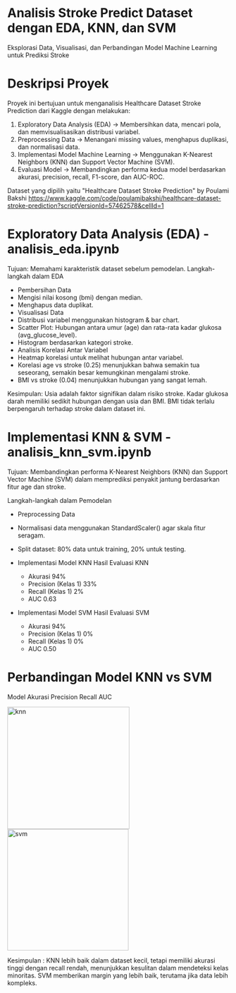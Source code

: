 # Analisis Stroke Predict Dataset dengan EDA, KNN, dan SVM
Eksplorasi Data, Visualisasi, dan Perbandingan Model Machine Learning untuk Prediksi Stroke


# Deskripsi Proyek
Proyek ini bertujuan untuk menganalisis Healthcare Dataset Stroke Prediction dari Kaggle dengan melakukan:
1. Exploratory Data Analysis (EDA) → Membersihkan data, mencari pola, dan memvisualisasikan distribusi variabel.
2. Preprocessing Data → Menangani missing values, menghapus duplikasi, dan normalisasi data.
3. Implementasi Model Machine Learning → Menggunakan K-Nearest Neighbors (KNN) dan Support Vector Machine (SVM).
4. Evaluasi Model → Membandingkan performa kedua model berdasarkan akurasi, precision, recall, F1-score, dan AUC-ROC.

Dataset yang dipilih yaitu "Healthcare Dataset Stroke Prediction" by Poulami Bakshi
https://www.kaggle.com/code/poulamibakshi/healthcare-dataset-stroke-prediction?scriptVersionId=57462578&cellId=1

# Exploratory Data Analysis (EDA) - analisis_eda.ipynb
Tujuan: Memahami karakteristik dataset sebelum pemodelan.
Langkah-langkah dalam EDA
- Pembersihan Data
- Mengisi nilai kosong (bmi) dengan median.
- Menghapus data duplikat.
- Visualisasi Data
- Distribusi variabel menggunakan histogram & bar chart.
- Scatter Plot: Hubungan antara umur (age) dan rata-rata kadar glukosa (avg_glucose_level).
- Histogram berdasarkan kategori stroke.
- Analisis Korelasi Antar Variabel
- Heatmap korelasi untuk melihat hubungan antar variabel.
- Korelasi age vs stroke (0.25) menunjukkan bahwa semakin tua seseorang, semakin besar kemungkinan mengalami stroke.
- BMI vs stroke (0.04) menunjukkan hubungan yang sangat lemah.

Kesimpulan: Usia adalah faktor signifikan dalam risiko stroke. Kadar glukosa darah memiliki sedikit hubungan dengan usia dan BMI. BMI tidak terlalu berpengaruh terhadap stroke dalam dataset ini.

# Implementasi KNN & SVM - analisis_knn_svm.ipynb
Tujuan: Membandingkan performa K-Nearest Neighbors (KNN) dan Support Vector Machine (SVM) dalam memprediksi penyakit jantung berdasarkan fitur age dan stroke.

Langkah-langkah dalam Pemodelan
- Preprocessing Data
- Normalisasi data menggunakan StandardScaler() agar skala fitur seragam.
- Split dataset: 80% data untuk training, 20% untuk testing.
- Implementasi Model KNN
  Hasil Evaluasi KNN
  - Akurasi	94%
  - Precision (Kelas 1)	33%
  - Recall (Kelas 1) 2%
  - AUC	0.63
     
- Implementasi Model SVM
  Hasil Evaluasi SVM
  - Akurasi 94%
  - Precision (Kelas 1) 0%
  - Recall (Kelas 1) 0%
  - AUC 0.50
 
# Perbandingan Model KNN vs SVM
Model	Akurasi	Precision	Recall AUC

<img width="277" alt="knn" src="https://github.com/user-attachments/assets/f9459c20-f385-4a0a-83ca-b6ae12e12839" />
<img width="275" alt="svm" src="https://github.com/user-attachments/assets/1d0081d6-c49f-4187-bbb9-b4b49ddccfe0" />


Kesimpulan : KNN lebih baik dalam dataset kecil, tetapi memiliki akurasi tinggi dengan recall rendah, menunjukkan kesulitan dalam mendeteksi kelas minoritas.
SVM memberikan margin yang lebih baik, terutama jika data lebih kompleks.
